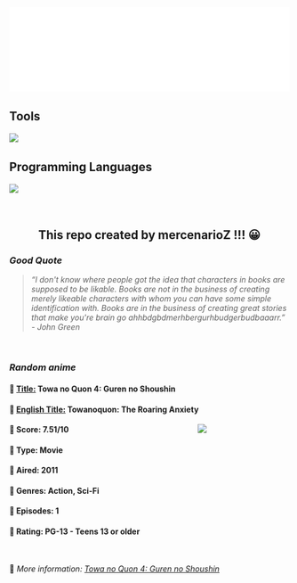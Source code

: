 
<img src="svg/nai.svg" />

<p>
  <h2>Tools</h2>
  <a href="https://skillicons.dev">
    <img src="https://skillicons.dev/icons?i=git,bash,vim,ubuntu,tensorflow,pytorch,docker,raspberrypi" />
  </a>

  <br />

  <h2>Programming Languages</h2>

  <a href="https://skillicons.dev">
    <img src="https://skillicons.dev/icons?i=python,c,cpp" />
  </a>
</p>

<br />

<h2 align="center">This repo created by mercenarioZ !!! 😀</h2>
<h3><i>Good Quote</i></h3>

<blockquote>
<i>
“I don't know where people got the idea that characters in books are supposed to be likable. Books are not in the business of creating merely likeable characters with whom you can have some simple identification with. Books are in the business of creating great stories that make you're brain go ahhbdgbdmerhbergurhbudgerbudbaaarr.” - John Green
</i>
</blockquote>

<br />

<h3><i>Random anime</i></h3>

<h4>
  <strong>🥭 <u>Title:</u></strong> Towa no Quon 4: Guren no Shoushin
</h4>

<h4>🌿 <u>English Title:</u> Towanoquon: The Roaring Anxiety</h4>

<img align="right" width="165" src=https://cdn.myanimelist.net/images/anime/1014/94473.jpg />

<h4>🌱 Score: 7.51/10</h4>

<h4>🌲 Type: Movie</h4>

<h4>🌴 Aired: 2011</h4>

<h4>🌵 Genres: Action, Sci-Fi</h4>

<h4>🥑 Episodes: 1</h4>

<h4>🍏 Rating: PG-13 - Teens 13 or older</h4>

<br />

🍂 *More information: [Towa no Quon 4: Guren no Shoushin](https://myanimelist.net/anime/10715/Towa_no_Quon_4__Guren_no_Shoushin)*
    